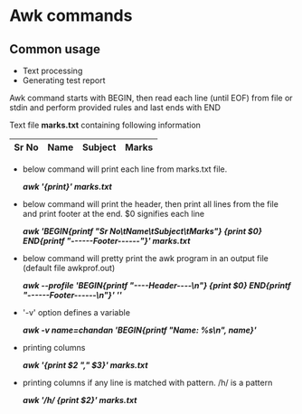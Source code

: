 # Awk commands

## Common usage
- Text processing
- Generating test report

Awk command starts with BEGIN, then read each line (until EOF) from file or stdin and perform provided rules and last ends with END

Text file **marks.txt** containing following information

| Sr No      |  Name         | Subject  | Marks  |
| ---------- |:-------------:| --------:|--------|


- below command will print each line from marks.txt file.

    **_awk '{print}' marks.txt_**

- below command will print the header, then print all lines from the file and print footer at the end. $0 signifies each line

    **_awk 'BEGIN{printf "Sr No\tName\tSubject\tMarks"} {print $0} END{printf "------Footer------"}' marks.txt_**

- below command will pretty print the awk program in an output file (default file awkprof.out)

    **_awk --profile 'BEGIN{printf "----Header----\n"} {print $0} END{printf "------Footer------\n"}' ''_**

- '-v' option defines a variable 

    **_awk -v name=chandan 'BEGIN{printf "Name: %s\n", name}'_**

- printing columns

    **_awk '{print $2 "," $3}' marks.txt_**

- printing columns if any line is matched with pattern. /h/ is a pattern

    **_awk '/h/ {print $2}' marks.txt_**


